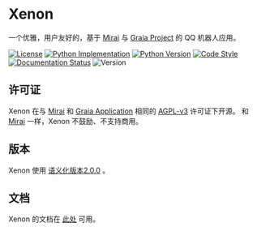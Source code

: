 # Xenon
一个优雅，用户友好的，基于 [Mirai](https://github.com/mamoe/mirai) 与
[Graia Project](https://github.com/GraiaProject/) 的 QQ 机器人应用。

[![License](https://img.shields.io/badge/license-AGPL--v3-green)](https://www.gnu.org/licenses/agpl-3.0.html)
[![Python Implementation](https://img.shields.io/badge/implementation-cpython-informational)](https://github.com/python/cpython)
[![Python Version](https://img.shields.io/badge/python-3.9-informational)](https://docs.python.org/zh-cn/3.9/)
[![Code Style](https://img.shields.io/badge/code%20style-black-black)](http://github.com/psf/black)
[![Documentation Status](https://readthedocs.org/projects/xenon-bot/badge/?version=latest)](https://xenon-bot.readthedocs.io/zh_CN/latest/?badge=latest)
![Version](https://img.shields.io/badge/version-0.4.2--beta-brightgreen)

## 许可证
Xenon 在与 [Mirai](https://github.com/mamoe/mirai) 和
[Graia Application](https://github.com/GraiaProject/Application) 相同的
[AGPL-v3](https://www.gnu.org/licenses/agpl-3.0.html) 许可证下开源。
和 [Mirai](https://github.com/mamoe/mirai) 一样，Xenon 不鼓励、不支持商用。

## 版本
Xenon 使用 [语义化版本2.0.0](https://semver.org/lang/zh-CN/spec/v2.0.0.html/) 。

## 文档
Xenon 的文档在 [此处](https://xenon-bot.readthedocs.io/zh_CN/latest/) 可用。
